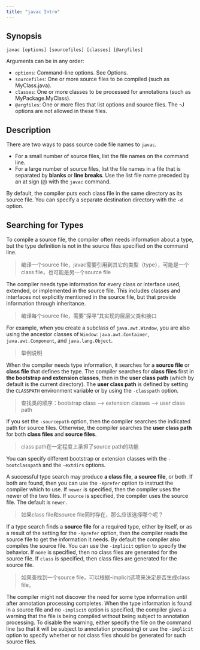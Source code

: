 ```yaml
---
title: "javac Intro"
---
```


## Synopsis

```text
javac [options] [sourcefiles] [classes] [@argfiles]
```

Arguments can be in any order:

- `options`: Command-line options. See Options.
- `sourcefiles`: One or more source files to be compiled (such as MyClass.java).
- `classes`: One or more classes to be processed for annotations (such as MyPackage.MyClass).
- `@argfiles`: One or more files that list options and source files. The -J options are not allowed in these files.

## Description

There are two ways to pass source code file names to `javac`.

- For a small number of source files, list the file names on the command line.
- For a large number of source files, list the file names in a file that is separated by **blanks** or **line breaks**.
  Use the list file name preceded by an at sign (`@`) with the `javac` command.

By default, the compiler puts each class file in the same directory as its source file.
You can specify a separate destination directory with the `-d` option.

## Searching for Types

To compile a source file, the compiler often needs information about a type,
but the type definition is not in the source files specified on the command line.

> 编译一个source file，javac需要引用到其它的类型（type），可能是一个class file，也可能是另一个source file

The compiler needs type information for every class or interface used, extended, or implemented in the source file.
This includes classes and interfaces not explicitly mentioned in the source file, but that provide information through inheritance.

> 编译每个source file，需要“探寻”其实现的层层父类和接口

For example, when you create a subclass of `java.awt.Window`,
you are also using the ancestor classes of `Window`:
`java.awt.Container`, `java.awt.Component`, and `java.lang.Object`.

> 举例说明

When the compiler needs type information, it searches for a **source file** or **class file** that defines the type.
The compiler searches for **class files** first in **the bootstrap and extension classes**,
then in the **user class path** (which by default is the current directory).
The **user class path** is defined by setting the `CLASSPATH` environment variable or by using the `-classpath` option.

> 查找类的顺序：bootstrap class --> extension classes --> user class path

If you set the `-sourcepath` option, then the compiler searches the indicated path for source files.
Otherwise, the compiler searches the **user class path** for both **class files** and **source files**.

> class path在一定程度上承担了source path的功能

You can specify different bootstrap or extension classes with the `-bootclasspath` and the `-extdirs` options.

A successful type search may produce **a class file**, **a source file**, or both.
If both are found, then you can use the `-Xprefer` option to instruct the compiler which to use.
If `newer` is specified, then the compiler uses the newer of the two files.
If `source` is specified, the compiler uses the source file.
The default is `newer`.

> 如果class file和source file同时存在，那么应该选择哪个呢？

If a type search finds a **source file** for a required type,
either by itself, or as a result of the setting for the `-Xprefer` option,
then the compiler reads the source file to get the information it needs.
By default the compiler also compiles the source file.
You can use the `-implicit` option to specify the behavior.
If `none` is specified, then no class files are generated for the source file.
If `class` is specified, then class files are generated for the source file.

> 如果查找到一个source file，可以根据-implicit选项来决定是否生成class file。

The compiler might not discover the need for some type information until after annotation processing completes.
When the type information is found in a source file and no `-implicit` option is specified,
the compiler gives a warning that the file is being compiled without being subject to annotation processing.
To disable the warning, either specify the file on the command line
(so that it will be subject to annotation processing) or
use the `-implicit` option to specify whether or not class files should be generated for such source files.

